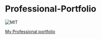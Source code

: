 # Professional-Portfolio
![MIT](https://img.shields.io/github/license/Alma-Dev914/Professional-Portfolio)

[My Professional portfolio](https://alma-dev914.github.io/Professional-Portfolio/)
